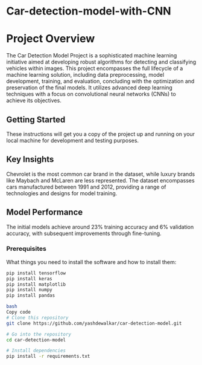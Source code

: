 # Car-detection-model-with-CNN
# Project Overview
The Car Detection Model Project is a sophisticated machine learning initiative aimed at developing robust algorithms for detecting and classifying vehicles within images. This project encompasses the full lifecycle of a machine learning solution, including data preprocessing, model development, training, and evaluation, concluding with the optimization and preservation of the final models. It utilizes advanced deep learning techniques with a focus on convolutional neural networks (CNNs) to achieve its objectives.

## Getting Started

These instructions will get you a copy of the project up and running on your local machine for development and testing purposes.
## Key Insights
Chevrolet is the most common car brand in the dataset, while luxury brands like Maybach and McLaren are less represented.
The dataset encompasses cars manufactured between 1991 and 2012, providing a range of technologies and designs for model training.

## Model Performance
The initial models achieve around 23% training accuracy and 6% validation accuracy, with subsequent improvements through fine-tuning.

### Prerequisites

What things you need to install the software and how to install them:

```bash
pip install tensorflow
pip install keras
pip install matplotlib
pip install numpy
pip install pandas

bash
Copy code
# Clone this repository
git clone https://github.com/yashdewalkar/car-detection-model.git

# Go into the repository
cd car-detection-model

# Install dependencies
pip install -r requirements.txt


